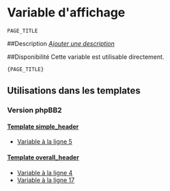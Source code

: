 # Variable d'affichage
```
PAGE_TITLE
```


##Description
[*Ajouter une description*](https://fa-tvars.appspot.com/var/PAGE_TITLE)

##Disponibilité
Cette variable est utilisable directement.

```html
{PAGE_TITLE}
```

## Utilisations dans les templates

### Version phpBB2

#### [Template simple_header](subsilver/simple_header.md#readme)
* [Variable &agrave; la ligne 5](../subsilver/simple_header.tpl#L5)

#### [Template overall_header](subsilver/overall_header.md#readme)
* [Variable &agrave; la ligne 4](../subsilver/overall_header.tpl#L4)
* [Variable &agrave; la ligne 17](../subsilver/overall_header.tpl#L17)